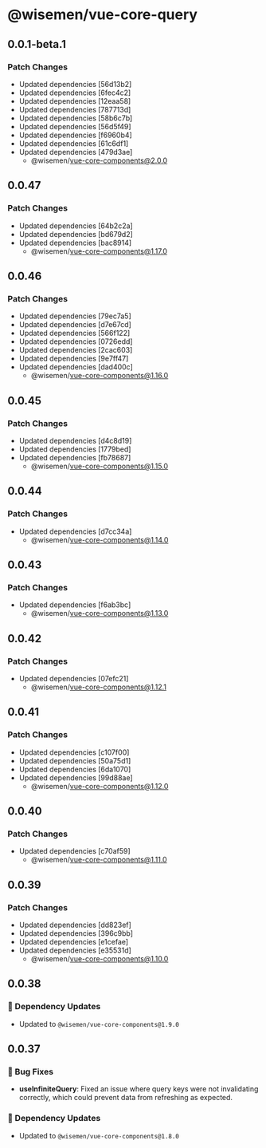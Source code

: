# @wisemen/vue-core-query

## 0.0.1-beta.1

### Patch Changes

- Updated dependencies [56d13b2]
- Updated dependencies [6fec4c2]
- Updated dependencies [12eaa58]
- Updated dependencies [787713d]
- Updated dependencies [58b6c7b]
- Updated dependencies [56d5f49]
- Updated dependencies [f6960b4]
- Updated dependencies [61c6df1]
- Updated dependencies [479d3ae]
  - @wisemen/vue-core-components@2.0.0

## 0.0.47

### Patch Changes

- Updated dependencies [64b2c2a]
- Updated dependencies [bd679d2]
- Updated dependencies [bac8914]
  - @wisemen/vue-core-components@1.17.0

## 0.0.46

### Patch Changes

- Updated dependencies [79ec7a5]
- Updated dependencies [d7e67cd]
- Updated dependencies [566f122]
- Updated dependencies [0726edd]
- Updated dependencies [2cac603]
- Updated dependencies [9e7ff47]
- Updated dependencies [dad400c]
  - @wisemen/vue-core-components@1.16.0

## 0.0.45

### Patch Changes

- Updated dependencies [d4c8d19]
- Updated dependencies [1779bed]
- Updated dependencies [fb78687]
  - @wisemen/vue-core-components@1.15.0

## 0.0.44

### Patch Changes

- Updated dependencies [d7cc34a]
  - @wisemen/vue-core-components@1.14.0

## 0.0.43

### Patch Changes

- Updated dependencies [f6ab3bc]
  - @wisemen/vue-core-components@1.13.0

## 0.0.42

### Patch Changes

- Updated dependencies [07efc21]
  - @wisemen/vue-core-components@1.12.1

## 0.0.41

### Patch Changes

- Updated dependencies [c107f00]
- Updated dependencies [50a75d1]
- Updated dependencies [6da1070]
- Updated dependencies [99d88ae]
  - @wisemen/vue-core-components@1.12.0

## 0.0.40

### Patch Changes

- Updated dependencies [c70af59]
  - @wisemen/vue-core-components@1.11.0

## 0.0.39

### Patch Changes

- Updated dependencies [dd823ef]
- Updated dependencies [396c9bb]
- Updated dependencies [e1cefae]
- Updated dependencies [e35531d]
  - @wisemen/vue-core-components@1.10.0

## 0.0.38

### 🔗 Dependency Updates

- Updated to `@wisemen/vue-core-components@1.9.0`

## 0.0.37

### 🐞 Bug Fixes

- **useInfiniteQuery**: Fixed an issue where query keys were not invalidating correctly, which could prevent data from refreshing as expected.

### 🔗 Dependency Updates

- Updated to `@wisemen/vue-core-components@1.8.0`

